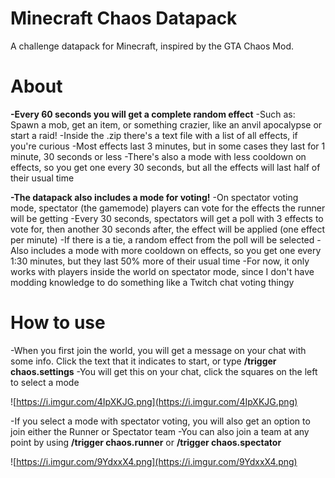 # **Minecraft Chaos Datapack**

A challenge datapack for Minecraft, inspired by the GTA Chaos Mod.

# **About**
**-Every 60 seconds you will get a complete random effect**
  -Such as: Spawn a mob, get an item, or something crazier, like an anvil apocalypse or start a raid!
    -Inside the .zip there's a text file with a list of all effects, if you're curious
  -Most effects last 3 minutes, but in some cases they last for 1 minute, 30 seconds or less
    -There's also a mode with less cooldown on effects, so you get one every 30 seconds, but all the effects will last half of their usual time
    
**-The datapack also includes a mode for voting!**
  -On spectator voting mode, spectator (the gamemode) players can vote for the effects the runner will be getting
  -Every 30 seconds, spectators will get a poll with 3 effects to vote for, then another 30 seconds after, the effect will be applied (one effect per minute)
    -If there is a tie, a random effect from the poll will be selected
  -Also includes a mode with more cooldown on effects, so you get one every 1:30 minutes, but they last 50% more of their usual time
  -For now, it only works with players inside the world on spectator mode, since I don't have modding knowledge to do something like a Twitch chat voting thingy
  
  # **How to use**
  -When you first join the world, you will get a message on your chat with some info. Click the text that it indicates to start, or type **/trigger chaos.settings**
  -You will get this on your chat, click the squares on the left to select a mode
  
![https://i.imgur.com/4IpXKJG.png](https://i.imgur.com/4IpXKJG.png)
  
  -If you select a mode with spectator voting, you will also get an option to join either the Runner or Spectator team
    -You can also join a team at any point by using **/trigger chaos.runner** or **/trigger chaos.spectator**
   
![https://i.imgur.com/9YdxxX4.png](https://i.imgur.com/9YdxxX4.png)
